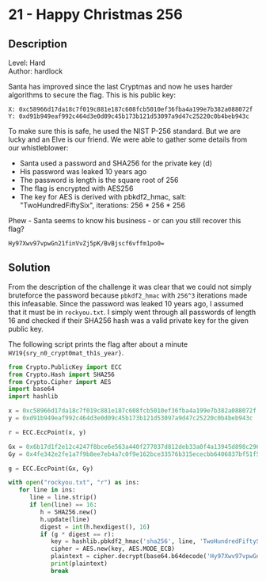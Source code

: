 # 21 - Happy Christmas 256

## Description

Level: Hard<br/>
Author: hardlock

Santa has improved since the last Cryptmas and now he uses harder algorithms to secure the flag.
This is his public key:

```
X: 0xc58966d17da18c7f019c881e187c608fcb5010ef36fba4a199e7b382a088072f
Y: 0xd91b949eaf992c464d3e0d09c45b173b121d53097a9d47c25220c0b4beb943c
```

To make sure this is safe, he used the NIST P-256 standard. But we are lucky and an Elve is our friend. We were able to
gather some details from our whistleblower:

- Santa used a password and SHA256 for the private key (d)
- His password was leaked 10 years ago
- The password is length is the square root of 256
- The flag is encrypted with AES256
- The key for AES is derived with pbkdf2_hmac, salt: "TwoHundredFiftySix", iterations: 256 * 256 * 256

Phew - Santa seems to know his business - or can you still recover this flag?

```
Hy97Xwv97vpwGn21finVvZj5pK/BvBjscf6vffm1po0=
```

## Solution

From the description of the challenge it was clear that we could not simply bruteforce the password because
`pbkdf2_hmac` with `256^3` iterations made this infeasable. Since the password was leaked 10 years ago, I assumed that
it must be in `rockyou.txt`. I simply went through all passwords of length 16 and checked if their SHA256 hash was a
valid private key for the given public key. 

The following script prints the flag after about a minute `HV19{sry_n0_crypt0mat_th1s_year}`.

```python
from Crypto.PublicKey import ECC
from Crypto.Hash import SHA256
from Crypto.Cipher import AES 
import base64
import hashlib

x = 0xc58966d17da18c7f019c881e187c608fcb5010ef36fba4a199e7b382a088072f
y = 0xd91b949eaf992c464d3e0d09c45b173b121d53097a9d47c25220c0b4beb943c

r = ECC.EccPoint(x, y)

Gx = 0x6b17d1f2e12c4247f8bce6e563a440f277037d812deb33a0f4a13945d898c296
Gy = 0x4fe342e2fe1a7f9b8ee7eb4a7c0f9e162bce33576b315ececbb6406837bf51f5

g = ECC.EccPoint(Gx, Gy)

with open("rockyou.txt", "r") as ins:
   for line in ins:
      line = line.strip()
      if len(line) == 16:
         h = SHA256.new()
         h.update(line)
         digest = int(h.hexdigest(), 16)
         if (g * digest == r):
            key = hashlib.pbkdf2_hmac('sha256', line, 'TwoHundredFiftySix', 256 * 256 * 256)
            cipher = AES.new(key, AES.MODE_ECB)
            plaintext = cipher.decrypt(base64.b64decode('Hy97Xwv97vpwGn21finVvZj5pK/BvBjscf6vffm1po0='))
            print(plaintext)
            break
```
